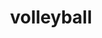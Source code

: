 ---
layout: activities
title: volleyball
emoji: volleyball
permalink: 🏐.html
image: assets/img/3moji/volleyball.png
---